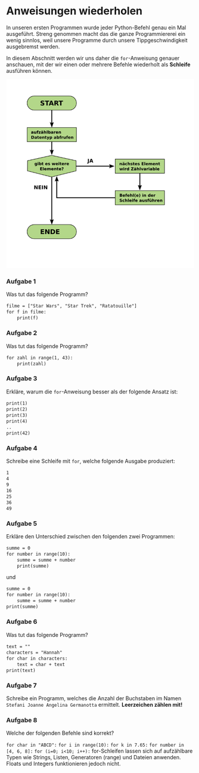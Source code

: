 
# Anweisungen wiederholen

In unseren ersten Programmen wurde jeder Python-Befehl genau ein Mal ausgeführt. Streng genommen macht das die ganze Programmiererei ein wenig sinnlos, weil unsere Programme durch unsere Tippgeschwindigkeit ausgebremst werden.

In diesem Abschnitt werden wir uns daher die `for`-Anweisung genauer anschauen, mit der wir einen oder mehrere Befehle wiederholt als **Schleife** ausführen können.

![Schleife](schleife_python.png)

### Aufgabe 1

Was tut das folgende Programm?

    filme = ["Star Wars", "Star Trek", "Ratatouille"]
    for f in filme:
        print(f)

### Aufgabe 2

Was tut das folgende Programm?

    for zahl in range(1, 43):
        print(zahl)


### Aufgabe 3

Erkläre, warum die `for`-Anweisung besser als der folgende Ansatz ist:

    print(1)
    print(2)
    print(3)
    print(4)
    ..
    print(42)


### Aufgabe 4

Schreibe eine Schleife mit `for`, welche folgende Ausgabe produziert:

    1
    4
    9
    16
    25
    36
    49


### Aufgabe 5

Erkläre den Unterschied zwischen den folgenden zwei Programmen:

    summe = 0
    for number in range(10):
        summe = summe + number
        print(summe)

und

    summe = 0
    for number in range(10):
        summe = summe + number
    print(summe)


### Aufgabe 6

Was tut das folgende Programm?

    text = ""
    characters = "Hannah"
    for char in characters:
        text = char + text
    print(text)


### Aufgabe 7

Schreibe ein Programm, welches die Anzahl der Buchstaben im Namen `Stefani Joanne Angelina Germanotta` ermittelt. **Leerzeichen zählen mit!**


### Aufgabe 8

<quiz name="">
    <question multiple>
        <p>Welche der folgenden Befehle sind korrekt?</p>
        <answer correct><code>for char in "ABCD":</code></answer>
        <answer correct><code>for i in range(10):</code></answer>
        <answer><code>for k in 7.65:</code></answer>
        <answer correct><code>for number in [4, 6, 8]:</code></answer>
        <answer><code>for (i=0; i&lt;10; i++):</code></answer>
        <explanation>for-Schleifen lassen sich auf aufzählbare Typen wie Strings, Listen, Generatoren (range) und Dateien anwenden. Floats und Integers funktionieren jedoch nicht.</explanation>
    </question>
</quiz>
